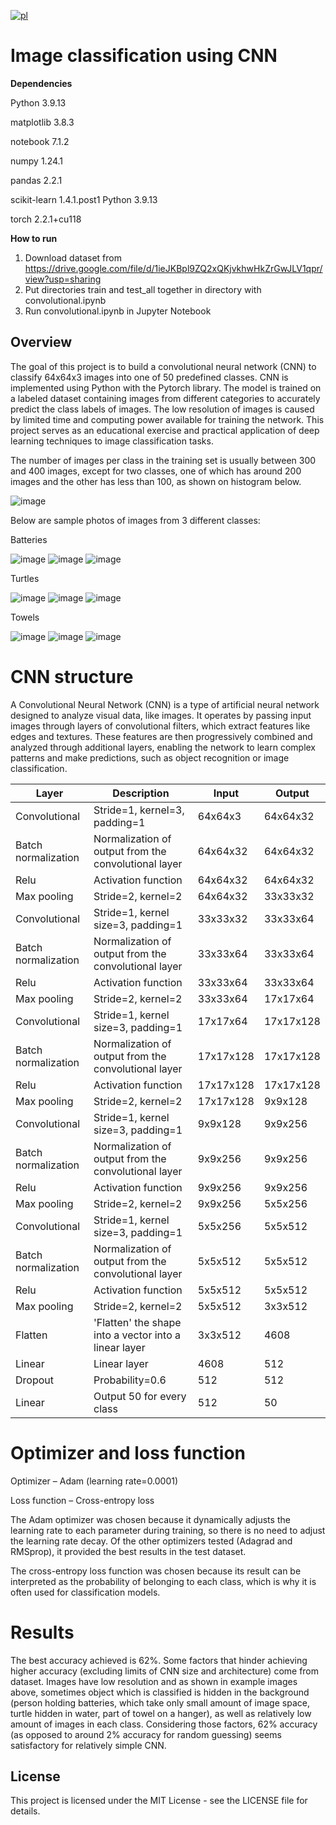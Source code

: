 [![pl](https://img.shields.io/badge/język-PL-red.svg)](https://github.com/pzemla/Image-classification-using-CNN/blob/main/README.pl.md)
# Image classification using CNN

**Dependencies**

Python 3.9.13

matplotlib 3.8.3

notebook 7.1.2

numpy 1.24.1

pandas  2.2.1

scikit-learn 1.4.1.post1 Python 3.9.13

torch 2.2.1+cu118

**How to run**
1. Download dataset from https://drive.google.com/file/d/1ieJKBpl9ZQ2xQKjvkhwHkZrGwJLV1qpr/view?usp=sharing
2. Put directories train and test_all together in directory with convolutional.ipynb
3. Run convolutional.ipynb in Jupyter Notebook

## Overview

The goal of this project is to build a convolutional neural network (CNN) to classify 64x64x3 images into one of 50 predefined classes. CNN is implemented using Python with the Pytorch library. The model is trained on a labeled dataset containing images from different categories to accurately predict the class labels of images. The low resolution of images is caused by limited time and computing power available for training the network. This project serves as an educational exercise and practical application of deep learning techniques to image classification tasks. 

The number of images per class in the training set is usually between 300 and 400 images, except for two classes, one of which has around 200 images and the other has less than 100, as shown on histogram below.

![image](https://github.com/pzemla/Image-classification-using-CNN/assets/135070990/af85d2ef-a690-48db-88c6-d627ccc7958d)


Below are sample photos of images from 3 different classes: 

Batteries

![image](https://github.com/pzemla/Image-classification-using-CNN/assets/135070990/4bd53ef6-e0bc-4b7f-9e30-0b5a2174ccfe)
![image](https://github.com/pzemla/Image-classification-using-CNN/assets/135070990/085ab246-5d8b-4726-8e7b-6e70bb868ebc)
![image](https://github.com/pzemla/Image-classification-using-CNN/assets/135070990/59320a5b-1e69-4a05-92f6-afe9b5442d4e)

Turtles 

![image](https://github.com/pzemla/Image-classification-using-CNN/assets/135070990/cdf39672-2bf8-475b-abb7-01140a03260f)
![image](https://github.com/pzemla/Image-classification-using-CNN/assets/135070990/5acd752a-0376-43f1-8ba0-cb1ccc47a90f)
![image](https://github.com/pzemla/Image-classification-using-CNN/assets/135070990/d6a8450b-59f2-41b1-b449-dc0627cc7280)

Towels 

![image](https://github.com/pzemla/Image-classification-using-CNN/assets/135070990/5d383acb-46d5-4d2c-bf3c-5e55cbabda57)
![image](https://github.com/pzemla/Image-classification-using-CNN/assets/135070990/74cdf248-3258-42b0-b141-c7f092cdd2e4)
![image](https://github.com/pzemla/Image-classification-using-CNN/assets/135070990/8caf964f-1856-40b8-bac7-67119f141bf6)

# CNN structure
A Convolutional Neural Network (CNN) is a type of artificial neural network designed to analyze visual data, like images. It operates by passing input images through layers of convolutional filters, which extract features like edges and textures. These features are then progressively combined and analyzed through additional layers, enabling the network to learn complex patterns and make predictions, such as object recognition or image classification.

|Layer|Description|Input|Output|
| ------------- | ------------- | ------------- | ------------- |
|Convolutional|Stride=1, kernel=3, padding=1|64x64x3|64x64x32|
|Batch normalization|Normalization of output from the convolutional layer|64x64x32|64x64x32|
|Relu|Activation function|64x64x32|64x64x32|
|Max pooling|Stride=2, kernel=2|64x64x32|33x33x32|
|Convolutional|Stride=1, kernel size=3, padding=1|33x33x32|33x33x64|
|Batch normalization|Normalization of output from the convolutional layer|33x33x64|33x33x64|
|Relu|Activation function|33x33x64|33x33x64|
|Max pooling|Stride=2, kernel=2|33x33x64|17x17x64|
|Convolutional|Stride=1, kernel size=3, padding=1|17x17x64|17x17x128|
|Batch normalization|Normalization of output from the convolutional layer|17x17x128|17x17x128|
|Relu|Activation function|17x17x128|17x17x128|
|Max pooling|Stride=2, kernel=2|17x17x128|9x9x128|
|Convolutional|Stride=1, kernel size=3, padding=1|9x9x128|9x9x256|
|Batch normalization|Normalization of output from the convolutional layer|9x9x256|9x9x256|
|Relu|Activation function|9x9x256|9x9x256|
|Max pooling|Stride=2, kernel=2|9x9x256|5x5x256|
|Convolutional|Stride=1, kernel size=3, padding=1|5x5x256|5x5x512|
|Batch normalization|Normalization of output from the convolutional layer|5x5x512|5x5x512|
|Relu|Activation function|5x5x512|5x5x512|
|Max pooling|Stride=2, kernel=2|5x5x512|3x3x512|
|Flatten|'Flatten' the shape into a vector into a linear layer|3x3x512|4608|
|Linear|Linear layer|4608|512|
|Dropout|Probability=0.6|512|512|
|Linear|Output 50 for every class|512|50|


# Optimizer and loss function

Optimizer – Adam (learning rate=0.0001) 

Loss function – Cross-entropy loss

The Adam optimizer was chosen because it dynamically adjusts the learning rate to each parameter during training, so there is no need to adjust the learning rate decay. Of the other optimizers tested (Adagrad and RMSprop), it provided the best results in the test dataset. 

The cross-entropy loss function was chosen because its result can be interpreted as the probability of belonging to each class, which is why it is often used for classification models. 


# Results

The best accuracy achieved is 62%. Some factors that hinder achieving higher accuracy (excluding limits of CNN size and architecture) come from dataset. Images have low resolution and as shown in example images above, sometimes object which is classified is hidden in the background (person holding batteries, which take only small amount of image space, turtle hidden in water, part of towel on a hanger), as well as relatively low amount of images in each class. Considering those factors, 62% accuracy (as opposed to around 2% accuracy for random guessing) seems satisfactory for relatively simple CNN.

## License

This project is licensed under the MIT License - see the LICENSE file for details.
